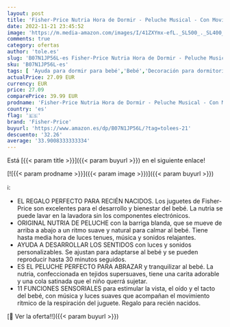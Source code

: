 ```yaml
---
layout: post
title: 'Fisher-Price Nutria Hora de Dormir - Peluche Musical - Con Movimiento  Sonidos y Luces Relajantes - Regalo para Bebés de 0+ Meses  FXC66 '
date: 2022-11-21 23:45:52
image: 'https://m.media-amazon.com/images/I/41ZXYmx-efL._SL500_._SL400_.jpg'
comments: true
category: ofertas
author: 'tole.es'
slug: 'B07N1JP56L-es Fisher-Price Nutria Hora de Dormir - Peluche Musical - Con...'
sku: 'B07N1JP56L-es'
tags: [ 'Ayuda para dormir para bebé','Bebé','Decoración para dormitorio de bebé','Dormitorio','bebés','fisher-price','🇪🇸', ]
actualPrice: 27.09 EUR
currency: EUR
price: 27.09
comparePrice: 39.99 EUR
prodname: 'Fisher-Price Nutria Hora de Dormir - Peluche Musical - Con Movimiento  Sonidos y Luces Relajantes - Regalo para Bebés de 0+ Meses  FXC66 '
country: 'es'
flag: '🇪🇸'
brand: 'Fisher-Price'
buyurl: 'https://www.amazon.es/dp/B07N1JP56L/?tag=tolees-21'
descuento: '32.26'
average: '33.9008333333334'
---
```


Está [{{< param title >}}]({{< param buyurl >}}) en el siguiente enlace!

[![{{< param prodname >}}]({{< param image >}})]({{< param buyurl >}})

ℹ️:

- EL REGALO PERFECTO PARA RECIÉN NACIDOS. Los juguetes de Fisher-Price son excelentes para el desarrollo y bienestar del bebé. La nutria se puede lavar en la lavadora sin los componentes electrónicos.
- ORIGINAL NUTRIA DE PELUCHE con la barriga blanda, que se mueve de arriba a abajo a un ritmo suave y natural para calmar al bebé. Tiene hasta media hora de luces tenues, música y sonidos relajantes.
- AYUDA A DESARROLLAR LOS SENTIDOS con luces y sonidos personalizables. Se ajustan para adaptarse al bebé y se pueden reproducir hasta 30 minutos seguidos.
- ES EL PELUCHE PERFECTO PARA ABRAZAR y tranquilizar al bebé. La nutria, confeccionada en tejidos supersuaves, tiene una carita adorable y una cola satinada que el niño querrá sujetar.
- 11 FUNCIONES SENSORIALES para estimular la vista, el oído y el tacto del bebé, con música y luces suaves que acompañan el movimiento rítmico de la respiración del juguete. Regalo para recién nacidos.

[🛒 Ver la oferta!!]({{< param buyurl >}})
